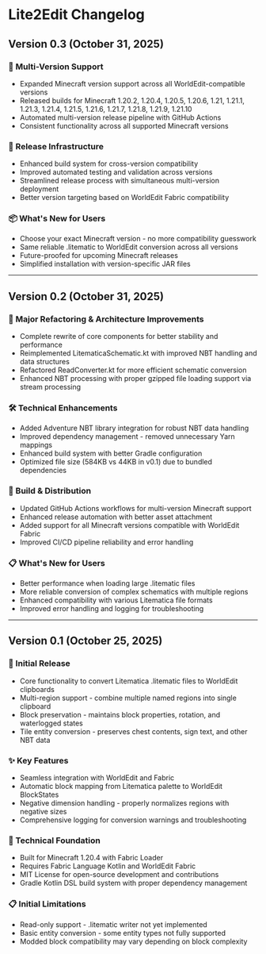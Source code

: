 # Lite2Edit Changelog

## Version 0.3 (October 31, 2025)

### 🎯 Multi-Version Support
- Expanded Minecraft version support across all WorldEdit-compatible versions
- Released builds for Minecraft 1.20.2, 1.20.4, 1.20.5, 1.20.6, 1.21, 1.21.1, 1.21.3, 1.21.4, 1.21.5, 1.21.6, 1.21.7, 1.21.8, 1.21.9, 1.21.10
- Automated multi-version release pipeline with GitHub Actions
- Consistent functionality across all supported Minecraft versions

### 🚀 Release Infrastructure
- Enhanced build system for cross-version compatibility
- Improved automated testing and validation across versions
- Streamlined release process with simultaneous multi-version deployment
- Better version targeting based on WorldEdit Fabric compatibility

### 📦 What's New for Users
- Choose your exact Minecraft version - no more compatibility guesswork
- Same reliable .litematic to WorldEdit conversion across all versions
- Future-proofed for upcoming Minecraft releases
- Simplified installation with version-specific JAR files

---

## Version 0.2 (October 31, 2025)

### 🔄 Major Refactoring & Architecture Improvements
- Complete rewrite of core components for better stability and performance
- Reimplemented LitematicaSchematic.kt with improved NBT handling and data structures
- Refactored ReadConverter.kt for more efficient schematic conversion
- Enhanced NBT processing with proper gzipped file loading support via stream processing

### 🛠️ Technical Enhancements
- Added Adventure NBT library integration for robust NBT data handling
- Improved dependency management - removed unnecessary Yarn mappings
- Enhanced build system with better Gradle configuration
- Optimized file size (584KB vs 44KB in v0.1) due to bundled dependencies

### 🔧 Build & Distribution
- Updated GitHub Actions workflows for multi-version Minecraft support
- Enhanced release automation with better asset attachment
- Added support for all Minecraft versions compatible with WorldEdit Fabric
- Improved CI/CD pipeline reliability and error handling

### 📋 What's New for Users
- Better performance when loading large .litematic files
- More reliable conversion of complex schematics with multiple regions
- Enhanced compatibility with various Litematica file formats
- Improved error handling and logging for troubleshooting

---

## Version 0.1 (October 25, 2025)

### 🚀 Initial Release
- Core functionality to convert Litematica .litematic files to WorldEdit clipboards
- Multi-region support - combine multiple named regions into single clipboard
- Block preservation - maintains block properties, rotation, and waterlogged states
- Tile entity conversion - preserves chest contents, sign text, and other NBT data

### ✨ Key Features
- Seamless integration with WorldEdit and Fabric
- Automatic block mapping from Litematica palette to WorldEdit BlockStates
- Negative dimension handling - properly normalizes regions with negative sizes
- Comprehensive logging for conversion warnings and troubleshooting

### 🔧 Technical Foundation
- Built for Minecraft 1.20.4 with Fabric Loader
- Requires Fabric Language Kotlin and WorldEdit Fabric
- MIT License for open-source development and contributions
- Gradle Kotlin DSL build system with proper dependency management

### 📋 Initial Limitations
- Read-only support - .litematic writer not yet implemented
- Basic entity conversion - some entity types not fully supported
- Modded block compatibility may vary depending on block complexity
